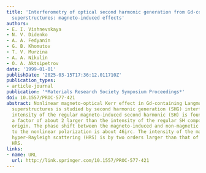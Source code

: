 ```yaml
---
title: 'Interferometry of optical second harmonic generation from Gd-containing langmuir-blodgett
  superstructures: magneto-induced effects'
authors:
- E. I. Vishnevskaya
- N. V. Didenko
- A. A. Fedyanin
- G. B. Khomutov
- T. V. Murzina
- A. A. Nikulin
- O. A. Aktsipetrov
date: '1999-01-01'
publishDate: '2025-03-15T17:36:12.011710Z'
publication_types:
- article-journal
publication: '*Materials Research Society Symposium Proceedings*'
doi: 10.1557/PROC-577-421
abstract: Nonlinear magneto-optical Kerr effect in Gd-containing Langmuir-Blodgett
  superstructures is studied by second harmonic generation (SHG) interferometry. The
  intensity of the regular magneto-induced second harmonic (SH) is found to be by
  a factor of about 2 larger than the intensity of the regular SH component of a non-magnetic
  origin. The phase shift between the magneto-induced and non-magnetic contributions
  to the nonlinear polarization is about 46i̧rc. The intensity of the magnetization-independent
  hyper-Rayleigh scattering (HRS) is by two orders larger than that of magneto-induced
  HRS.
links:
- name: URL
  url: http://link.springer.com/10.1557/PROC-577-421
---
```

